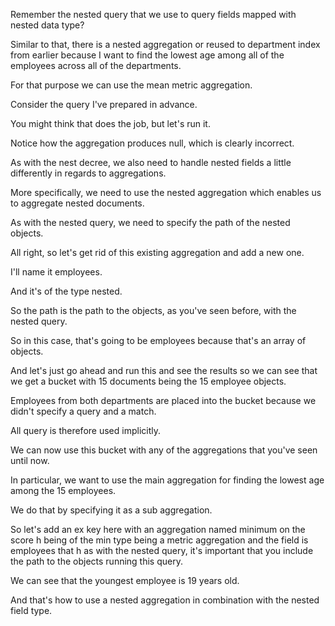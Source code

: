 Remember the nested query that we use to query fields mapped with nested data type?

Similar to that, there is a nested aggregation or reused to department index from earlier because I want to find the lowest age among all of the employees across all of the departments.

For that purpose we can use the mean metric aggregation.

Consider the query I've prepared in advance.

You might think that does the job, but let's run it.

Notice how the aggregation produces null, which is clearly incorrect.

As with the nest decree, we also need to handle nested fields a little differently in regards to aggregations.

More specifically, we need to use the nested aggregation which enables us to aggregate nested documents.

As with the nested query, we need to specify the path of the nested objects.

All right, so let's get rid of this existing aggregation and add a new one.

I'll name it employees.

And it's of the type nested.

So the path is the path to the objects, as you've seen before, with the nested query.

So in this case, that's going to be employees because that's an array of objects.

And let's just go ahead and run this and see the results so we can see that we get a bucket with 15 documents being the 15 employee objects.

Employees from both departments are placed into the bucket because we didn't specify a query and a match.

All query is therefore used implicitly.

We can now use this bucket with any of the aggregations that you've seen until now.

In particular, we want to use the main aggregation for finding the lowest age among the 15 employees.

We do that by specifying it as a sub aggregation.

So let's add an ex key here with an aggregation named minimum on the score h being of the min type being a metric aggregation and the field is employees that h as with the nested query, it's important that you include the path to the objects running this query.

We can see that the youngest employee is 19 years old.

And that's how to use a nested aggregation in combination with the nested field type.

